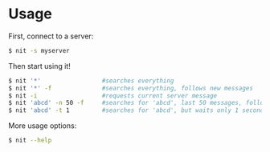 # Usage

First, connect to a server:

```sh
$ nit -s myserver
```

Then start using it!

```sh
$ nit '*'                 #searches everything
$ nit '*' -f              #searches everything, follows new messages
$ nit -i                  #requests current server message
$ nit 'abcd' -n 50 -f     #searches for 'abcd', last 50 messages, following new messages
$ nit 'abcd' -t 1         #searches for 'abcd', but waits only 1 second to all lognit nodes to respond.
```

More usage options:

```sh
$ nit --help
```
